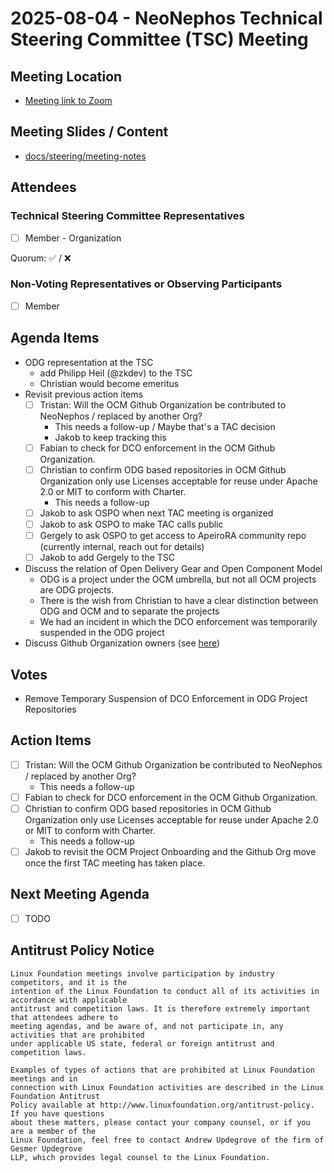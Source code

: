 # 2025-08-04 - NeoNephos Technical Steering Committee (TSC) Meeting

## Meeting Location

- [Meeting link to Zoom](https://zoom-lfx.platform.linuxfoundation.org/meeting/92759697838?password=8cbe7411-952b-44d5-9bcf-0816ce9293ad)

## Meeting Slides / Content

- [docs/steering/meeting-notes](.)

## Attendees

### Technical Steering Committee Representatives

- [ ] Member - Organization

Quorum: ✅ / ❌

### Non-Voting Representatives or Observing Participants

- [ ] Member

## Agenda Items

- ODG representation at the TSC
  - add Philipp Heil (@zkdev) to the TSC
  - Christian would become emeritus
- Revisit previous action items
  - [ ] Tristan: Will the OCM Github Organization be contributed to NeoNephos / replaced by another Org?
    - This needs a follow-up / Maybe that's a TAC decision
    - Jakob to keep tracking this
  - [ ] Fabian to check for DCO enforcement in the OCM Github Organization.
  - [ ] Christian to confirm ODG based repositories in OCM Github Organization only use Licenses acceptable for reuse under Apache 2.0 or MIT to conform with Charter.
    - This needs a follow-up
  - [ ] Jakob to ask OSPO when next TAC meeting is organized
  - [ ] Jakob to ask OSPO to make TAC calls public
  - [ ] Gergely to ask OSPO to get access to ApeiroRA community repo (currently internal, reach out for details)
  - [ ] Jakob to add Gergely to the TSC
- Discuss the relation of Open Delivery Gear and Open Component Model
  - ODG is a project under the OCM umbrella, but not all OCM projects are ODG projects.
  - There is the wish from Christian to have a clear distinction between ODG and OCM and to separate the projects
  - We had an incident in which the DCO enforcement was temporarily suspended in the ODG project
- Discuss Github Organization owners (see [here](http://github.com/orgs/open-component-model/people?query=role%3Aowner))

## Votes

- Remove Temporary Suspension of DCO Enforcement in ODG Project Repositories

## Action Items

- [ ] Tristan: Will the OCM Github Organization be contributed to NeoNephos / replaced by another Org?
  - This needs a follow-up
- [ ] Fabian to check for DCO enforcement in the OCM Github Organization.
- [ ] Christian to confirm ODG based repositories in OCM Github Organization only use Licenses acceptable for reuse under Apache 2.0 or MIT to conform with Charter.
  - This needs a follow-up
- [ ] Jakob to revisit the OCM Project Onboarding and the Github Org move once the first TAC meeting has taken place.

## Next Meeting Agenda

- [ ] TODO

## Antitrust Policy Notice

```text
Linux Foundation meetings involve participation by industry competitors, and it is the 
intention of the Linux Foundation to conduct all of its activities in accordance with applicable 
antitrust and competition laws. It is therefore extremely important that attendees adhere to 
meeting agendas, and be aware of, and not participate in, any activities that are prohibited 
under applicable US state, federal or foreign antitrust and competition laws.

Examples of types of actions that are prohibited at Linux Foundation meetings and in 
connection with Linux Foundation activities are described in the Linux Foundation Antitrust 
Policy available at http://www.linuxfoundation.org/antitrust-policy. If you have questions 
about these matters, please contact your company counsel, or if you are a member of the 
Linux Foundation, feel free to contact Andrew Updegrove of the firm of Gesmer Updegrove 
LLP, which provides legal counsel to the Linux Foundation.
```
